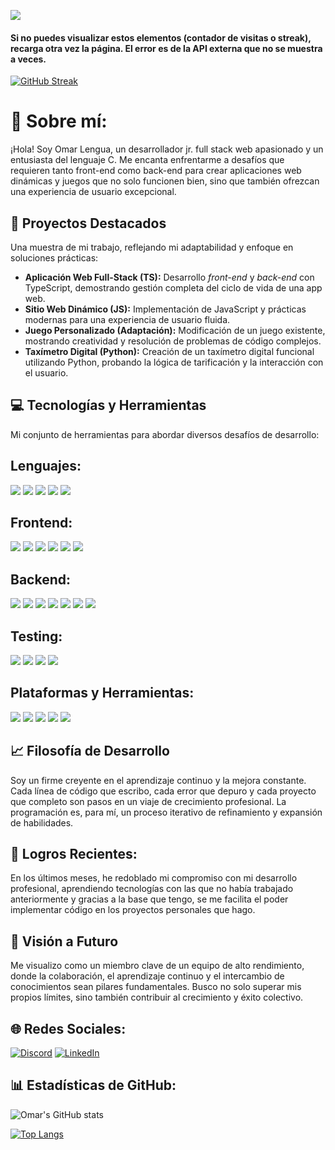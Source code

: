 ![](https://komarev.com/ghpvc/?username=Omarlsant&color=blue)
#### Si no puedes visualizar estos elementos (contador de visitas o streak), recarga otra vez la página. El error es de la API externa que no se muestra a veces.
[![GitHub Streak](https://github-readme-streak-stats.herokuapp.com?user=Omarlsant)](https://git.io/streak-stats)

# 💫 Sobre mí:
¡Hola! Soy Omar Lengua, un desarrollador jr. full stack web apasionado y un entusiasta del lenguaje C. Me encanta enfrentarme a desafíos que requieren tanto front-end como back-end para crear aplicaciones web dinámicas y juegos que no solo funcionen bien, sino que también ofrezcan una experiencia de usuario excepcional.

## 🌟 Proyectos Destacados
Una muestra de mi trabajo, reflejando mi adaptabilidad y enfoque en soluciones prácticas:

- **Aplicación Web Full-Stack (TS):** Desarrollo *front-end* y *back-end* con TypeScript, demostrando gestión completa del ciclo de vida de una app web.
- **Sitio Web Dinámico (JS):**  Implementación de JavaScript y prácticas modernas para una experiencia de usuario fluida.
- **Juego Personalizado (Adaptación):** Modificación de un juego existente, mostrando creatividad y resolución de problemas de código complejos.
- **Taxímetro Digital (Python):** Creación de un taxímetro digital funcional utilizando Python, probando la lógica de tarificación y la interacción con el usuario.

## 💻 Tecnologías y Herramientas
Mi conjunto de herramientas para abordar diversos desafíos de desarrollo:

## Lenguajes:
![](https://img.shields.io/badge/javascript-%23323330.svg?style=for-the-badge&logo=javascript&logoColor=%23F7DF1E) ![](https://img.shields.io/badge/typescript-%233178C6.svg?style=for-the-badge&logo=typescript&logoColor=white) ![](https://img.shields.io/badge/python-%2314354C.svg?style=for-the-badge&logo=python&logoColor=white) ![](https://img.shields.io/badge/c-%2300599C.svg?style=for-the-badge&logo=c&logoColor=white) ![](https://img.shields.io/badge/java-%23ED8B00.svg?style=for-the-badge&logo=java&logoColor=white)

## Frontend:
![](https://img.shields.io/badge/react-%2320232a.svg?style=for-the-badge&logo=react&logoColor=%2361DAFB) ![](https://img.shields.io/badge/vite-%23646CFF.svg?style=for-the-badge&logo=vite&logoColor=white) ![](https://img.shields.io/badge/css3-%231572B6.svg?style=for-the-badge&logo=css3&logoColor=white) ![](https://img.shields.io/badge/Sass-CC6699?style=for-the-badge&logo=sass&logoColor=white) ![](https://img.shields.io/badge/tailwindcss-%2338B2AC.svg?style=for-the-badge&logo=tailwind-css&logoColor=white) ![](https://img.shields.io/badge/NPM-%23CB3837.svg?style=for-the-badge&logo=npm&logoColor=white)

## Backend:
![](https://img.shields.io/badge/node.js-6DA55F?style=for-the-badge&logo=node.js&logoColor=white) ![](https://img.shields.io/badge/django-%23092E20.svg?style=for-the-badge&logo=django&logoColor=white) ![](https://img.shields.io/badge/flask-%23000000.svg?style=for-the-badge&logo=flask&logoColor=white) ![](https://img.shields.io/badge/Express.js-%23404d59?style=for-the-badge&logo=express&logoColor=%2361DAFB) ![](https://img.shields.io/badge/mysql-%2300f.svg?style=for-the-badge&logo=mysql&logoColor=white) ![](https://img.shields.io/badge/REST_APIs-007F5F?style=for-the-badge) ![](https://img.shields.io/badge/JWT-black?style=for-the-badge&logo=jsonwebtokens&logoColor=white)

## Testing:
![](https://img.shields.io/badge/jest-%23C21325.svg?style=for-the-badge&logo=jest&logoColor=white) ![](https://img.shields.io/badge/Supertest-03071E?style=for-the-badge) ![](https://img.shields.io/badge/pytest-0A9EDC?style=for-the-badge&logo=pytest&logoColor=white) ![](https://img.shields.io/badge/Unittest-457B9D?style=for-the-badge)

## Plataformas y Herramientas:
![](https://img.shields.io/badge/docker-%230db7ed.svg?style=for-the-badge&logo=docker&logoColor=white) ![](https://img.shields.io/badge/Docker--Compose-%230db7ed?style=for-the-badge&logo=docker&logoColor=white) ![](https://img.shields.io/badge/github%20actions-%232671E5.svg?style=for-the-badge&logo=github-actions&logoColor=white) ![](https://img.shields.io/badge/Git-%23F05033.svg?style=for-the-badge&logo=git&logoColor=white) ![](https://img.shields.io/badge/github-%23121011.svg?style=for-the-badge&logo=github&logoColor=white)

## 📈 Filosofía de Desarrollo
Soy un firme creyente en el aprendizaje continuo y la mejora constante. Cada línea de código que escribo, cada error que depuro y cada proyecto que completo son pasos en un viaje de crecimiento profesional. La programación es, para mí, un proceso iterativo de refinamiento y expansión de habilidades.

## 🚀 Logros Recientes:
En los últimos meses, he redoblado mi compromiso con mi desarrollo profesional, aprendiendo tecnologías con las que no había trabajado anteriormente y gracias a la base que tengo, se me facilita el poder implementar código en los proyectos personales que hago.

## 🔭 Visión a Futuro
Me visualizo como un miembro clave de un equipo de alto rendimiento, donde la colaboración, el aprendizaje continuo y el intercambio de conocimientos sean pilares fundamentales. Busco no solo superar mis propios límites, sino también contribuir al crecimiento y éxito colectivo.

## 🌐 Redes Sociales:
[![Discord](https://img.shields.io/badge/Discord-%237289DA.svg?logo=discord&logoColor=white)](https://discord.gg/P57Bm7xJ) [![LinkedIn](https://img.shields.io/badge/LinkedIn-%230077B5.svg?logo=linkedin&logoColor=white)](https://www.linkedin.com/in/omarlengua) 

## 📊 Estadísticas de GitHub:

![Omar's GitHub stats](https://github-readme-stats.vercel.app/api?username=Omarlsant&show_icons=true)

[![Top Langs](https://github-readme-stats.vercel.app/api/top-langs/?username=Omarlsant&layout=compact)](https://github.com/Omarlsant/github-readme-stats)

